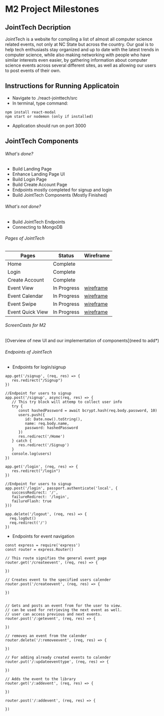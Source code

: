 # M2 Project Milestones

## JointTech Decription

JointTech is a website for compiling a list of almost all computer science related events, not only at NC State but across the country. Our goal is to help tech enthusiasts stay organized and up to date with the latest trends in computer science, while also making networking with people who have similar interests even easier, by gathering information about computer science events across several different sites, as well as allowing our users to post events of their own.

## Instructions for Running Applicatoin
* Navigate to ./react-jointtech/src
* In terminal, type command:
```
npm install react-modal
npm start or nodemon (only if installed)
```
* Application should run on port 3000

## JointTech Components

###### What's done?
* Build Landing Page
* Enhance Landing Page UI
* Build Login Page
* Build Create Account Page
* Endpoints mostly completed for signup and login
* Build JointTech Components (Mostly Finished)
###### What's not done?
* Build JointTech Endpoints 
* Connecting to MongoDB

###### Pages of JointTech

| Pages   | Status      | Wireframe
| ------- | -------     | ---------
| Home | Complete | 
| Login   | Complete  |
| Create Account | Complete |
| Event View   | In Progress  | [wireframe](https://postimg.cc/VdSDZDFS)
| Event Calendar | In Progress  | [wireframe](https://postimg.cc/LqSDXRFf)
| Event Swipe   | In Progress  | [wireframe](https://postimg.cc/Y47PQmfr)
| Event Quick View  | In Progress  | [wireframe](https://postimg.cc/TKgQf1Ff)

                    
###### ScreenCasts for M2

[Overview of new UI and our implementation of components](need to add*)

###### Endpoints of JointTech
* Endpoints for login/signup
```express
app.get('/signup', (req, res) => {
   res.redirect("/Signup")
})

//Endpoint for users to signup 
app.post('/signup', async(req, res) => {
   // This try block will attemp to collect user info 
   try {
      const hashedPassword = await bcrypt.hash(req.body.password, 10)
      users.push({
         id: Date.now().toString(),
         name: req.body.name,
         password: hashedPassword
      })
      res.redirect('/Home')
   } catch {
      res.redirect('/Signup')
   }
   console.log(users)
})

app.get('/login', (req, res) => {
   res.redirect("/login")
})  

//Endpoint for users to signup 
app.post('/login', passport.authenticate('local', {
   successRedirect: '/',
   failureRedirect: '/login',
   failureFlash: true
}))

app.delete('/logout', (req, res) => {
  req.logOut()
  req.redirect('/')
})
```
* Endpoints for event navigation
```express
const express = require('express')
const router = express.Router()

// This route signifies the general event page
router.get('/createevent', (req, res) => {
   
})

// Creates event to the specified users calender
router.post('/createevent', (req, res) => {
   
})


// Gets and posts an event from for the user to view.
// can be used for retrieving the next event as well. 
// user can access previous and next events.
router.post('/:getevent', (req, res) => {
   
}) 

// removes an event from the calender 
router.delete('/:removeevent', (req, res) => {
   
}) 

// For adding already created events to calender
router.put('/:updateeventtype', (req, res) => {
   
}) 

// Adds the event to the library
router.get('/:addevent', (req, res) => {
   
})

router.post('/:addevent', (req, res) => {
   
})
```
